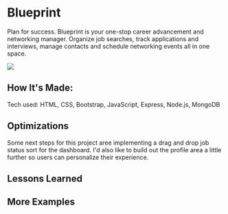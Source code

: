 # Blueprint
Plan for success. Blueprint is your one-stop career advancement and networking manager. Organize job searches, track applications and interviews, manage contacts and schedule networking events all in one space. 

<img src='https://brynnsmith.com/images/blueprint-signup.jpg'>

## How It's Made:

Tech used: HTML, CSS, Bootstrap, JavaScript, Express, Node.js, MongoDB



## Optimizations

Some next steps for this project aree implementing a drag and drop job status sort for the dashboard. I'd also like to build out the profile area a little further so users can personalize their experience.

## Lessons Learned

## More Examples
